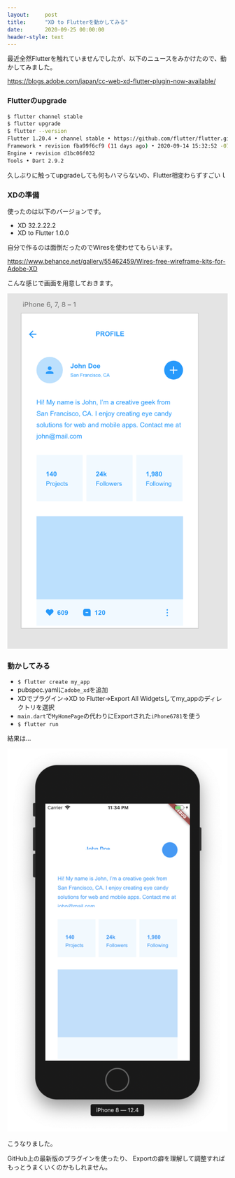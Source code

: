 ```yaml
---
layout:     post
title:      "XD to Flutterを動かしてみる"
date:       2020-09-25 00:00:00
header-style: text
---
```

最近全然Flutterを触れていませんでしたが、以下のニュースをみかけたので、動かしてみました。

<https://blogs.adobe.com/japan/cc-web-xd-flutter-plugin-now-available/>

### Flutterのupgrade

```bash
$ flutter channel stable
$ flutter upgrade
$ flutter --version
Flutter 1.20.4 • channel stable • https://github.com/flutter/flutter.git
Framework • revision fba99f6cf9 (11 days ago) • 2020-09-14 15:32:52 -0700
Engine • revision d1bc06f032
Tools • Dart 2.9.2
```

久しぶりに触ってupgradeしても何もハマらないの、Flutter相変わらずすごいｌ


### XDの準備

使ったのは以下のバージョンです。

- XD 32.2.22.2
- XD to Flutter 1.0.0

自分で作るのは面倒だったのでWiresを使わせてもらいます。

<https://www.behance.net/gallery/55462459/Wires-free-wireframe-kits-for-Adobe-XD>

こんな感じで画面を用意しておきます。

![](/img/in-post/20200925232426.png)

### 動かしてみる

- `$ flutter create my_app`
- pubspec.yamlに`adobe_xd`を追加
- XDでプラグイン→XD to Flutter→Export All Widgetsしてmy_appのディレクトリを選択
- `main.dart`で`MyHomePage`の代わりにExportされた`iPhone6781`を使う
- `$ flutter run`

結果は…

![](/img/in-post/20200925233422.png)

こうなりました。

GitHub上の最新版のプラグインを使ったり、
Exportの癖を理解して調整すればもっとうまくいくのかもしれません。





